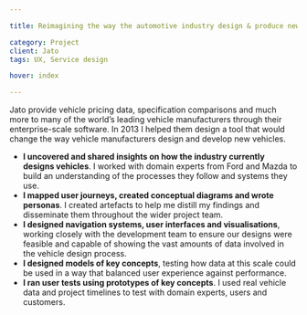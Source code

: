 ```yaml
---

title: Reimagining the way the automotive industry design & produce new vehicles

category: Project
client: Jato
tags: UX, Service design

hover: index

---
```


Jato provide vehicle pricing data, specification comparisons and much more to many of the world’s leading vehicle manufacturers through their enterprise-scale software. In 2013 I helped them design a tool that would change the way vehicle manufacturers design and develop new vehicles.

- **I uncovered and shared insights on how the industry currently designs vehicles**. I worked with domain experts from Ford and Mazda to build an understanding of the processes they follow and systems they use.
- **I mapped user journeys, created conceptual diagrams and wrote personas**. I created artefacts to help me distill my findings and disseminate them throughout the wider project team.
- **I designed navigation systems, user interfaces and visualisations**, working closely with the development team to ensure our designs were feasible and capable of showing the vast amounts of data involved in the vehicle design process.
- **I designed models of key concepts**, testing how data at this scale could be used in a way that balanced user experience against performance.
- **I ran user tests using prototypes of key concepts**. I used real vehicle data and project timelines to test with domain experts, users and customers.